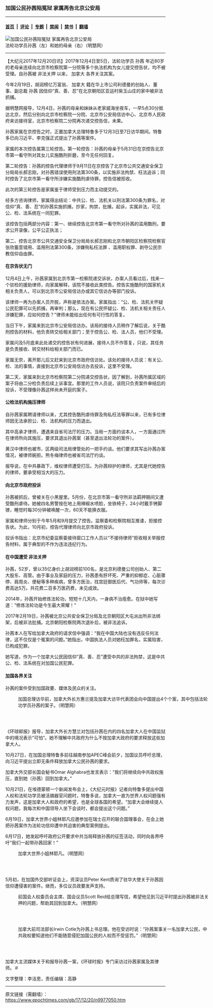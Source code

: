 ### 加国公民孙茜陷冤狱 家属再告北京公安局

---

#### [首页](../../../..?n9977050) &nbsp;|&nbsp; [评论](../../../../../epoch-comment?n9977050) &nbsp;|&nbsp; [专题](../../../../../epoch-special?n9977050) &nbsp;|&nbsp; [禁闻](../../../../../epoch-news?n9977050) &nbsp;|&nbsp; [禁书](../../../../../books?n9977050) &nbsp;|&nbsp; [翻墙](https://github.com/gfw-breaker/nogfw/blob/master/README.md?n9977050)


<div><img alt="加国公民孙茜陷冤狱 家属再告北京公安局" class="attachment-djy_600_400 size-djy_600_400 wp-post-image" src="https://i.epochtimes.com/assets/uploads/2017/12/8398626200b1f5b72673b11f6f18ec94-600x400.png"/>
<div class="caption">
 法轮功学员孙茜（左）和她的母亲（右）（明慧网）
</div></div><hr/><div class="post_content" id="artbody" itemprop="articleBody">
 <!-- article content begin -->
 <p>
  【大纪元2017年12月20日讯】2017年12月4日至5日，法轮功学员
  <ok href="https://www.epochtimes.com/gb/tag/%E5%AD%99%E8%8C%9C.html">
   孙茜
  </ok>
  年近80岁的老母亲连续向北京市检察院第一分院等多个执法机构为女儿提交控告状，均不被受理。自孙茜被
  <ok href="https://www.epochtimes.com/gb/tag/%E9%9D%9E%E6%B3%95%E5%85%B3%E6%8A%BC.html">
   非法关押
  </ok>
  以来，
  <ok href="https://www.epochtimes.com/gb/tag/%E5%8A%A0%E6%8B%BF%E5%A4%A7.html">
   加拿大
  </ok>
  各界关注其案。
 </p>
 <p>
  今年2月19日，胡润榜亿万富翁、
  <ok href="https://www.epochtimes.com/gb/tag/%E5%8A%A0%E6%8B%BF%E5%A4%A7.html">
   加拿大
  </ok>
  籍在华上市公司利德曼的创始人、董事、副总裁
  <ok href="https://www.epochtimes.com/gb/tag/%E5%AD%99%E8%8C%9C.html">
   孙茜
  </ok>
  因信仰“真、善、忍”在北京朝阳区亚运村紫玉山庄的家中被非法抓捕。
 </p>
 <p>
  据明慧网报导，12月4日，孙茜的母亲和妹妹从老家威海坐夜车，一早5点30分抵达北京，然后分别向北京市检察院一分院、北京市公安局信访中心、北京市人民政府来访接待室，北京市检察院二分院再次递交控告信，未果。
 </p>
 <p>
  孙茜家属在京控告之时，正置加拿大总理特鲁多于12月3日至7日访华期间。特鲁多已向习近平、李克强正式提出了孙茜等案件。
 </p>
 <p>
  家属的本次控告属第三轮控告。第一轮控告：孙茜的母亲于5月31日在京控告北京市第一看守所对其女儿实施酷刑折磨，至今无任何回复。
 </p>
 <p>
  第二轮控告：孙茜的控告代理律师于9月11日在京控告了北京市公共交通安全保卫分局局长郝志刚，对孙茜错误使用刑法第300条，以实施非法拘禁、枉法追诉；同时控告了北京市第一看守所涉嫌实施酷刑虐待罪。控告信被拒收。
 </p>
 <p>
  此次的第三轮控告是家属鉴于律师受到压力而主动提交的。
 </p>
 <p>
  经多方咨询律师，家属得出结论：中共公、检、法机关以刑法第300条为罪名，对信仰“真、善、忍”的孙茜实施抓捕，抄家，拘禁，批捕，起诉，实属非法，可见公、检、法系统在一同犯罪。
 </p>
 <p>
  该控告包括两部分内容：第一、继续控告北京市第一看守所对孙茜的滥用酷刑，要求公开录像，公平公正执法；
 </p>
 <p>
  第二、控告北京市公共交通安全保卫分局局长郝志刚和北京市朝阳区检察院检察官张欣蓄意错用、滥用刑法第300条，涉嫌徇私枉法罪 、滥用职权罪、剥夺公民宗教信仰自由罪。
 </p>
 <h4>
  在京告状无门
 </h4>
 <p>
  12月4日上午，孙茜家属到北京市第一检察院递交诉状，办案人员看过后，找来一个驻检的援助律师，向家属解释，该院不接收此类控告。控告实施酷刑的国家机关相关负责人，可以到北京市公安局信访办或其它信访办等部门投诉。
 </p>
 <p>
  该律师一再为办案人员开脱，声称是依法办案。家属指出：“公、检、法机关怀疑公民犯罪可以先抓捕，再审判；那么，现在有公民怀疑公、检、法机关相关责任人涉嫌犯罪，应如何控告？”律师未能给出任何有可行性的答复。
 </p>
 <p>
  当日下午，家属来到北京市公安局信访办。该局的接待人员稍作了解后说，关于酷刑控告的材料，他负责转交给相关部门；至于控告公、检、法人员，他们不受理。
 </p>
 <p>
  家属问及5月底来此处递交的控告状有何进展，接待人员不作答复，只说，其任务是负责接收、转交材料给相关部门而已。
 </p>
 <p>
  家属无奈，离开那儿后又赶来到北京市政府信访处。该处的接待人员说：有关公、检、法的事情，直接到北京市公安局信访办去投诉，这里不受理。
 </p>
 <p>
  第二天，家属来到北京市检察院第二分院递交控告状，因了解到，孙茜所属区域的案子将由二分检负责后续上诉事宜。那里的工作人员说，该院只负责案件审结后的投诉，不受理像孙茜这样尚未开庭的案子。
 </p>
 <h4>
  <b>
   公检法机构施压律师
  </b>
 </h4>
 <p>
  自孙茜家属聘请律师以来，尤其控告酷刑虐待罪及徇私枉法等罪以来，已有多位律师因无法承担公、检、法机构的压力而退出。
 </p>
 <p>
  其中高承才律师，遭遇来自省司法厅的压力。当局一方面约谈本人，一方面通过所在律师所向其施压，要求其退出孙茜案（甚至退出法轮功的案件）。
 </p>
 <p>
  黄汉中律师也被市、区两级司法局律管处的一把手约谈。他们要求其写出孙茜办案情况，被律师婉拒。熊冬梅律师也被省司法厅约谈。
 </p>
 <p>
  报导说，在中共暴政下，维权律师遭受打压。为孙茜辩护的律师，尤其是代她控告的律师，要承受相当大的压力。
 </p>
 <h4>
  <b>
   向北京市政府投诉
  </b>
 </h4>
 <p>
  孙茜被抓后，曾被关在小黑屋里。5月份，在北京市第一看守所非法羁押期间又遭受酷刑虐待。她被四名男警按在地上用辣椒水喷脸，坐铁椅子，24小时戴手铐脚镣，睡觉时每30分钟被唤醒一次，60天不能换衣服。
 </p>
 <p>
  家属和律师分别于今年5月和9月提交了控告。监察委和检察院相互推诿，拒接控告状。为此，10月初，控告代理律师向北京市政府投诉。
 </p>
 <p>
  投诉书指出：北京市纪委监察委接待窗口工作人员以“不接待律师”拒收相关举报控告材料，属于典型的不作为违法违纪行为。
 </p>
 <h4>
  <b>
   在中国遭受
   <ok href="https://www.epochtimes.com/gb/tag/%E9%9D%9E%E6%B3%95%E5%85%B3%E6%8A%BC.html">
    非法关押
   </ok>
  </b>
 </h4>
 <p>
  孙茜，52岁，曾以35亿身价上胡润榜前100名，是北京利德曼公司创始人、第二大股东、高管。由于事业及家庭的压力，孙茜患有肝坏死、严重的抑郁症、心脏骤停、肩周炎、便秘等多种疾病，曾多方医治，找宫廷御医后代、气功师等，每次诊费高达5万。共花费二百多万医药费，未见成效。
 </p>
 <p>
  2014年，孙茜开始修炼法轮功，短短十几天内，一身病不治痊愈。在狱中她写道：“修炼法轮功是今生最大荣耀！”
 </p>
 <p>
  2017年2月19日，孙茜被北京公共安全保卫分局及北京朝阳区大屯派出所非法绑架，后被非法批捕。北京朝阳检察院两次退补后，被非法追诉。
 </p>
 <p>
  孙茜本人在写给加拿大政府的请求信中强调：“我在中国大陆也没有违反任何法律，这不仅仅是个冤案的问题。”她指出，中国执法人员对她枉加罪名，实属陷害，已构成犯罪。
 </p>
 <p>
  她写道，作为一个加拿大公民因信仰“真、善、忍”遭受中共的非法拘禁，这是中共公、检、法系统在对加国公民犯罪。
 </p>
 <h4>
  <b>
   加国各界关注
  </b>
 </h4>
 <p>
  孙茜的案件受到加国政要、媒体及民众的关注。
 </p>
 <figure aria-describedby="caption-attachment-9977607" class="wp-caption aligncenter" id="attachment_9977607" style="width: 600px">
  <ok href="https://i.epochtimes.com/assets/uploads/2017/12/2017-12-19-minghui-beijing-sunsqian-4-e1513800959559.jpg" target="_blank">
   <img alt="" class="wp-image-9977607 size-large" src="https://i.epochtimes.com/assets/uploads/2017/12/2017-12-19-minghui-beijing-sunsqian-4-600x338.jpg"/>
  </ok>
  <br/><figcaption class="wp-caption-text" id="caption-attachment-9977607">
   加国总理访华前，加拿大外长方惠兰提及加拿大访华代表团会向中国提出4个个案，其中包括法轮功学员孙茜的案子。（明慧网）
  </figcaption><br/>
 </figure><br/>
 <p>
  《环球邮报》报导，加拿大外长方慧兰对包括孙茜在内的四名加拿大人在中国监狱中的境况表示“可怕”。她不理解中共政府为什么不按加拿大政府的要求释放这些加拿大人。
 </p>
 <p>
  10月27日，在加国总理特鲁多前往越南参加APEC峰会前夕，加国议员呼吁总理，向习近平提出立即无条件释放加拿大公民孙茜的要求。
 </p>
 <p>
  加拿大外交部长国会秘书Omar Alghabra也发言表示：“我们将继续向中共政权施压，直到她（孙茜）回到加拿大。”
 </p>
 <p>
  10月21日，在埃德蒙顿一个新闻发布会上，《大纪元时报》记者向特鲁多提出中国人权和法轮功学员被活摘器官问题时，特鲁多说，加拿大一直为世界人权问题强有力发声，这是加拿大人和政府的希望，也是全球各国的希望。“加拿大会继续提人权问题，我每次和中国领导人坐下会谈时，都会提出这个问题。”
 </p>
 <p>
  6月19日，加拿大世界小姐林耶凡应邀参加在瑞士召开的联合国理事会，在会上她把孙茜案作为法轮功信仰遭中共迫害的典型案例提出。
 </p>
 <p>
  6月17日，她发起呼吁政府公开要求中共当局释放孙茜的征签活动，同时向各界呼吁“我们一起带孙茜回家！”
 </p>
 <figure aria-describedby="caption-attachment-9977610" class="wp-caption aligncenter" id="attachment_9977610" style="width: 600px">
  <ok href="https://i.epochtimes.com/assets/uploads/2017/12/2017-12-19-minghui-beijing-sunsqian-3.jpg" target="_blank">
   <img alt="" class="wp-image-9977610 size-large" src="https://i.epochtimes.com/assets/uploads/2017/12/2017-12-19-minghui-beijing-sunsqian-3-600x338.jpg"/>
  </ok>
  <br/><figcaption class="wp-caption-text" id="caption-attachment-9977610">
   加拿大世界小姐林耶凡。（明慧网）
  </figcaption><br/>
 </figure><br/>
 <p>
  5月初，在加国外交部听证会上，资深议员Peter Kent质询了驻华大使关于孙茜因信仰遭侵害的案件。继而，多位议员政要发声支持。
 </p>
 <figure aria-describedby="caption-attachment-9977625" class="wp-caption aligncenter" id="attachment_9977625" style="width: 600px">
  <ok href="https://i.epochtimes.com/assets/uploads/2017/12/2017-11-11-rescue-sun-qian_01-e1513801769201.jpg" target="_blank">
   <img alt="" class="wp-image-9977625 size-large" src="https://i.epochtimes.com/assets/uploads/2017/12/2017-11-11-rescue-sun-qian_01-600x404.jpg"/>
  </ok>
  <br/><figcaption class="wp-caption-text" id="caption-attachment-9977625">
   前国会人权委员会主席、国会议员Scott Reid给总理写信，希望他见到习近平时提出孙茜被非法关押的问题，帮助其回到加拿大。（明慧网）
  </figcaption><br/>
 </figure><br/>
 <figure aria-describedby="caption-attachment-9977655" class="wp-caption aligncenter" id="attachment_9977655" style="width: 600px">
  <ok href="https://i.epochtimes.com/assets/uploads/2017/12/2017-11-11-rescue-sun-qian_02-e1513802076736.jpg" target="_blank">
   <img alt="" class="wp-image-9977655 size-large" src="https://i.epochtimes.com/assets/uploads/2017/12/2017-11-11-rescue-sun-qian_02-600x403.jpg"/>
  </ok>
  <br/><figcaption class="wp-caption-text" id="caption-attachment-9977655">
   加拿大前司法部长Irwin Cotle为孙茜上书总理。他在受访时说：“孙茜案事关一名加拿大公民，中共政权要知道他们不能随意侵犯加国公民的人权而不受惩罚。”（明慧网）
  </figcaption><br/>
 </figure><br/>
 <p>
  加拿大主流媒体关于和报导孙茜一案，《环球时报》专门采访过孙茜家属及其律师。＃
 </p>
 <p>
  文字整理：李洁思，责任编辑：高静
 </p>
 <!-- article content end -->
 <div id="below_article_ad">
 </div>
</div>


---

原文链接（需翻墙）：https://www.epochtimes.com/gb/17/12/20/n9977050.htm